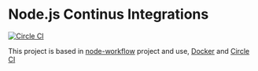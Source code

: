 # Node.js Continus Integrations

[![Circle CI](https://circleci.com/gh/enieber/node-ci.svg?style=svg)](https://circleci.com/gh/mjhea0/node-docker-workflow)

This project is based in [node-workflow](https://github.com/mjhea0/node-docker-workflow) project and use, [Docker](http://docker.com/) and [Circle CI](https://circleci.com)
